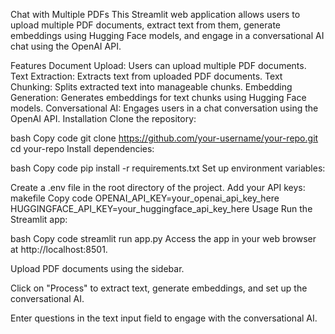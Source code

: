 Chat with Multiple PDFs
This Streamlit web application allows users to upload multiple PDF documents, extract text from them, generate embeddings using Hugging Face models, and engage in a conversational AI chat using the OpenAI API.

Features
Document Upload: Users can upload multiple PDF documents.
Text Extraction: Extracts text from uploaded PDF documents.
Text Chunking: Splits extracted text into manageable chunks.
Embedding Generation: Generates embeddings for text chunks using Hugging Face models.
Conversational AI: Engages users in a chat conversation using the OpenAI API.
Installation
Clone the repository:

bash
Copy code
git clone https://github.com/your-username/your-repo.git
cd your-repo
Install dependencies:

bash
Copy code
pip install -r requirements.txt
Set up environment variables:

Create a .env file in the root directory of the project.
Add your API keys:
makefile
Copy code
OPENAI_API_KEY=your_openai_api_key_here
HUGGINGFACE_API_KEY=your_huggingface_api_key_here
Usage
Run the Streamlit app:

bash
Copy code
streamlit run app.py
Access the app in your web browser at http://localhost:8501.

Upload PDF documents using the sidebar.

Click on "Process" to extract text, generate embeddings, and set up the conversational AI.

Enter questions in the text input field to engage with the conversational AI.
